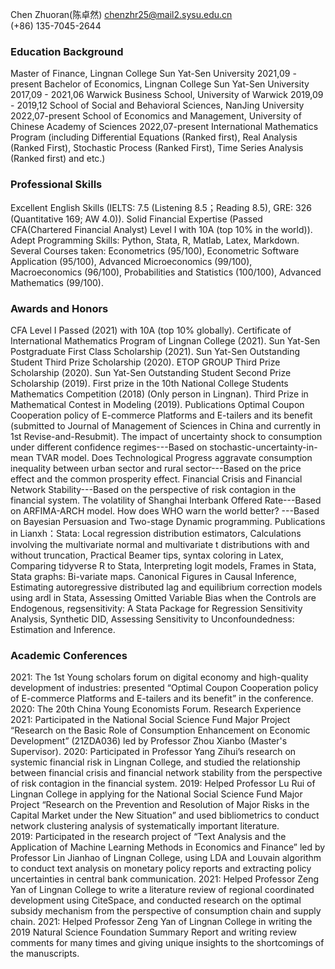 Chen Zhuoran(陈卓然)
chenzhr25@mail2.sysu.edu.cn  
(+86) 135-7045-2644 
### Education Background
Master of Finance, Lingnan College Sun Yat-Sen University       2021,09 - present
Bachelor of Economics, Lingnan College Sun Yat-Sen University   2017,09 - 2021,06
Warwick Business School, University of Warwick                2019,09 - 2019,12
School of Social and Behavioral Sciences, NanJing University       2022,07-present
School of Economics and Management, University of Chinese Academy of Sciences   2022,07-present
International Mathematics Program (including Differential Equations (Ranked first), Real Analysis (Ranked First), Stochastic Process (Ranked First), Time Series Analysis (Ranked first) and etc.)
### Professional Skills
Excellent English Skills (IELTS: 7.5 (Listening 8.5；Reading 8.5), GRE: 326 (Quantitative 169; AW 4.0)).
Solid Financial Expertise (Passed CFA(Chartered Financial Analyst) Level I with 10A (top 10% in the world)).
Adept Programming Skills: Python, Stata, R, Matlab, Latex, Markdown.
Several Courses taken: Econometrics (95/100), Econometric Software Application (95/100), Advanced Microeconomics (99/100), Macroeconomics (96/100), Probabilities and Statistics (100/100), Advanced Mathematics (99/100).
### Awards and Honors
CFA Level I Passed (2021) with 10A (top 10% globally).
Certificate of International Mathematics Program of Lingnan College (2021).
Sun Yat-Sen Postgraduate First Class Scholarship (2021).
Sun Yat-Sen Outstanding Student Third Prize Scholarship (2020).
ETOP GROUP Third Prize Scholarship (2020).
Sun Yat-Sen Outstanding Student Second Prize Scholarship (2019).
First prize in the 10th National College Students Mathematics Competition (2018) (Only person in Lingnan).
Third Prize in Mathematical Contest in Modeling (2019).
Publications
Optimal Coupon Cooperation policy of E-commerce Platforms and E-tailers and its benefit (submitted to Journal of Management of Sciences in China and currently in 1st Revise-and-Resubmit).
The impact of uncertainty shock to consumption under different confidence regimes---Based on stochastic-uncertainty-in-mean TVAR model.
Does Technological Progress aggravate consumption inequality between urban sector and rural sector---Based on the price effect and the common prosperity effect. 
Financial Crisis and Financial Network Stability---Based on the perspective of risk contagion in the financial system.
The volatility of Shanghai Interbank Offered Rate---Based on ARFIMA-ARCH model.
How does WHO warn the world better? ---Based on Bayesian Persuasion and Two-stage Dynamic programming.
Publications in Lianxh：Stata: Local regression distribution estimators, Calculations involving the multivariate normal and multivariate t distributions with and without truncation, Practical Beamer tips, syntax coloring in Latex, Comparing tidyverse R to Stata, Interpreting logit models, Frames in Stata, Stata graphs: Bi-variate maps. Canonical Figures in Causal Inference, Estimating autoregressive distributed lag and equilibrium correction models using ardl in Stata, Assessing Omitted Variable Bias when the Controls are Endogenous, regsensitivity: A Stata Package for Regression Sensitivity Analysis, Synthetic DID, Assessing Sensitivity to Unconfoundedness: Estimation and Inference.
### Academic Conferences
2021: The 1st Young scholars forum on digital economy and high-quality development of industries: presented “Optimal Coupon Cooperation policy of E-commerce Platforms and E-tailers and its benefit” in the conference. 
2020: The 20th China Young Economists Forum.
Research Experience
2021: Participated in the National Social Science Fund Major Project “Research on the Basic Role of Consumption Enhancement on Economic Development” (21ZDA036) led by Professor Zhou Xianbo (Master's Supervisor).
2020: Participated in Professor Yang Zihui’s research on systemic financial risk in Lingnan College, and studied the relationship between financial crisis and financial network stability from the perspective of risk contagion in the financial system.
2019: Helped Professor Lu Rui of Lingnan College in applying for the National Social Science Fund Major Project “Research on the Prevention and Resolution of Major Risks in the Capital Market under the New Situation” and used bibliometrics to conduct network clustering analysis of systematically important literature.  
2019: Participated in the research project of “Text Analysis and the Application of Machine Learning Methods in Economics and Finance” led by Professor Lin Jianhao of Lingnan College, using LDA and Louvain algorithm to conduct text analysis on monetary policy reports and extracting policy uncertainties in central bank communication.
2021: Helped Professor Zeng Yan of Lingnan College to write a literature review of regional coordinated development using CiteSpace, and conducted research on the optimal subsidy mechanism from the perspective of consumption chain and supply chain.
2021: Helped Professor Zeng Yan of Lingnan College in writing the 2019 Natural Science Foundation Summary Report and writing review comments for many times and giving unique insights to the shortcomings of the manuscripts.









